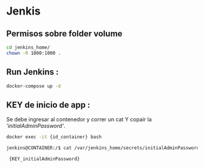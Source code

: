 # Jenkis

## Permisos sobre folder  volume

```sh
cd jenkins_home/
chown -R 1000:1000 .
```

## Run Jenkins :

```sh
docker-compose up -d
```
## KEY de inicio de app : 

Se debe ingresar al contenedor y correr un cat Y copair la *'initialAdminPassword'*.

```sh
docker exec -it {id_container} bash
```
```sh
jenkins@CONTAINER:/$ cat /var/jenkins_home/secrets/initialAdminPassword
```
```sh
 {KEY_initialAdminPassword}

```
